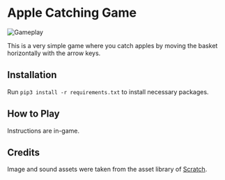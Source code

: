 # Apple Catching Game

![Gameplay](https://github.com/A-Paint-Brush/Apple-Catching-Game/assets/96622265/0780c8e3-cca3-4de0-bdbd-919cc607b9a1)

This is a very simple game where you catch apples by moving the basket horizontally with the arrow keys.

## Installation

Run `pip3 install -r requirements.txt` to install necessary packages.

## How to Play

Instructions are in-game.

## Credits

Image and sound assets were taken from the asset library of [Scratch](https://scratch.mit.edu).
